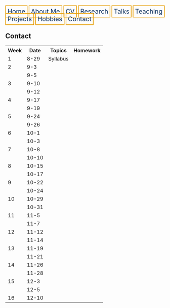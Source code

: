 <html lang="en-US">
<head>
<style>
th, td {
  border-style: none;

body {
  margin: 0;
  font-family: Arial, Helvetica, sans-serif;
}

.topnav {
  overflow: hidden;
  background-color: #333;
}

.topnav a {
  float: left;
  color: #0E315F;
  border:2px solid #E69F0A;
  text-align: center;
  padding: 20px 24px;
  text-decoration: none;
  font-size: 17px;
}

.topnav a:hover {
  background-color: #ddd;
  color: black;
}

.topnav a.active {
  background-color: #04AA6D;
  color: white;
}
}
</style>
</head>
<body>
 
  
 <div class= "topnav">
  <a style = "color: #0E315F; font-size: 20px; border: 2px solid #E69F0A; padding: 5px; text-decoration: none;" href="mtscott.github.io/index.md">Home</a>
  <a style = "color: #0E315F; font-size: 20px; border: 2px solid #E69F0A; padding: 5px; text-decoration: none;" href="/about.html">About Me</a>
  <a style = "color: #0E315F; font-size: 20px; border: 2px solid #E69F0A; padding: 5px; text-decoration: none;" href="/vita.html">CV</a>
  <a style = "color: #0E315F; font-size: 20px; border: 2px solid #E69F0A; padding: 5px; text-decoration: none;" href="/research.html">Research</a>
  <a style = "color: #0E315F; font-size: 20px; border: 2px solid #E69F0A; padding: 5px; text-decoration: none;" href="/talks.html">Talks</a>
  <a style = "color: #0E315F; font-size: 20px; border: 2px solid #E69F0A; padding: 5px; text-decoration: none;" href="/teaching.html">Teaching</a>
  <a style = "color: #0E315F; font-size: 20px; border: 2px solid #E69F0A; padding: 5px; text-decoration: none;" href="/projects.html">Projects</a>
  <a style = "color: #0E315F; font-size: 20px; border: 2px solid #E69F0A; padding: 5px; text-decoration: none;" href="/hobbies.html">Hobbies</a>
  <a style = "color: #0E315F; font-size: 20px; border: 2px solid #E69F0A; padding: 5px; text-decoration: none;" href="/contact.html">Contact</a>
 </div>

<section>
<article>
<h2>Contact</h2>
    <table>
  <tr>
    <th>Week</th>
    <th>Date</th>
    <th>Topics</th>
    <th>Homework</th>
  </tr>
  <tr>
    <td>1</td>
    <td>8-29</td>
    <td>Syllabus</td>
    <td></td>
  </tr>
  <tr>
    <td>2</td>
    <td>9-3</td>
    <td></td>
    <td></td>
  </tr>
  <tr>
    <td></td>
    <td>9-5</td>
    <td></td>
    <td></td>
  </tr>
  <tr>
    <td>3</td>
    <td>9-10</td>
    <td></td>
    <td></td>
  </tr>
  <tr>
    <td></td>
    <td>9-12</td>
    <td></td>
    <td></td>
  </tr>
  <tr>
    <td>4</td>
    <td>9-17</td>
    <td></td>
    <td></td>
  </tr>
  <tr>
    <td></td>
    <td>9-19</td>
    <td></td>
    <td></td>
  </tr>
  <tr>
    <td>5</td>
    <td>9-24</td>
    <td></td>
    <td></td>
  </tr>
  <tr>
    <td></td>
    <td>9-26</td>
    <td></td>
    <td></td>
  </tr>
  <tr>
    <td>6</td>
    <td>10-1</td>
    <td></td>
    <td></td>
  </tr> 
  <tr>
    <td></td>
    <td>10-3</td>
    <td></td>
    <td></td>
  </tr> 
  <tr>
    <td>7</td>
    <td>10-8</td>
    <td></td>
    <td></td>
  </tr>
  <tr>
    <td></td>
    <td>10-10</td>
    <td></td>
    <td></td>
  </tr>
  <tr>
    <td>8</td>
    <td>10-15</td>
    <td></td>
    <td></td>
  </tr>
  <tr>
    <td></td>
    <td>10-17</td>
    <td></td>
    <td></td>
  </tr>
  <tr>
    <td>9</td>
    <td>10-22</td>
    <td></td>
    <td></td>
  </tr>
  <tr>
    <td></td>
    <td>10-24</td>
    <td></td>
    <td></td>
  </tr>
  <tr>
    <td>10</td>
    <td>10-29</td>
    <td></td>
    <td></td>
  </tr>
  <tr>
    <td></td>
    <td>10-31</td>
    <td></td>
    <td></td>
  </tr>
  <tr>
    <td>11</td>
    <td>11-5</td>
    <td></td>
    <td></td>
  </tr>
  <tr>
    <td></td>
    <td>11-7</td>
    <td></td>
    <td></td>
  </tr>
  <tr>
    <td>12</td>
    <td>11-12</td>
    <td></td>
    <td></td>
  </tr> 
  <tr>
    <td></td>
    <td>11-14</td>
    <td></td>
    <td></td>
  </tr>
  <tr>
    <td>13</td>
    <td>11-19</td>
    <td></td>
    <td></td>
  </tr>
  <tr>
    <td></td>
    <td>11-21</td>
    <td></td>
    <td></td>
  </tr>
  <tr>
    <td>14</td>
    <td>11-26</td>
    <td></td>
    <td></td>
  </tr>
  <tr>
    <td></td>
    <td>11-28</td>
    <td></td>
    <td></td>
  </tr>
  <tr>
    <td>15</td>
    <td>12-3</td>
    <td></td>
    <td></td>
  </tr>
  <tr>
    <td></td>
    <td>12-5</td>
    <td></td>
    <td></td>
  </tr>
  <tr>
    <td>16</td>
    <td>12-10</td>
    <td></td>
    <td></td>
  </tr>
</table>
  </article>
</section>


</body>
</html>